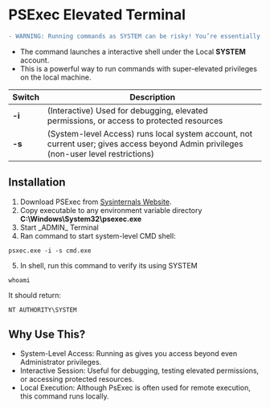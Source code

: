 # PSExec Elevated Terminal

```diff
- WARNING: Running commands as SYSTEM can be risky! You’re essentially bypassing user-level restrictions
```

- The command  launches a interactive shell under the Local **SYSTEM** account. 
- This is a powerful way to run commands with super-elevated privileges on the local machine.

| Switch        | Description
| ------------- | ------------- |
| **-i**  |  (Interactive) Used for debugging, elevated permissions, or access to protected resources |
| **-s** |  (System-level Access) runs local system account, not current user; gives access beyond Admin privileges (non-user level restrictions) |



## Installation
1. Download PSExec from [Sysinternals Website](https://learn.microsoft.com/en-us/sysinternals/downloads/psexec).
2. Copy executable to any environment variable directory 
    **C:\Windows\System32\psexec.exe**
3. Start \_ADMIN\_ Terminal
4. Ran command to start system-level CMD shell: 
```
psxec.exe -i -s cmd.exe
```
5. In shell, run this command to verify its using SYSTEM
```
whoami
```
It should return:
```
NT AUTHORITY\SYSTEM
```


## Why Use This?
- System-Level Access: Running as  gives you access beyond even Administrator privileges.
- Interactive Session: Useful for debugging, testing elevated permissions, or accessing protected resources.
- Local Execution: Although PsExec is often used for remote execution, this command runs locally.





